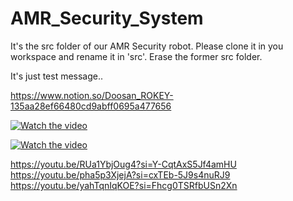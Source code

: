 # AMR_Security_System

It's the src folder of our AMR Security robot. Please clone it in you workspace and rename it in 'src'. Erase the former src folder.

It's just test message.. 

https://www.notion.so/Doosan_ROKEY-135aa28ef66480cd9abff0695a477656

[![Watch the video](https://img.youtube.com/vi/EBzcNnto5Q8/0.jpg)](https://www.youtube.com/watch?v=EBzcNnto5Q8)

[![Watch the video](https://img.youtube.com/vi/O0V8NkTKurs/0.jpg)](https://www.youtube.com/watch?v=O0V8NkTKurs)

https://youtu.be/RUa1YbjOug4?si=Y-CqtAxS5Jf4amHU
https://youtu.be/pha5p3XjejA?si=cxTEb-5J9s4nuRJ9
https://youtu.be/yahTqnIqKOE?si=Fhcg0TSRfbUSn2Xn

